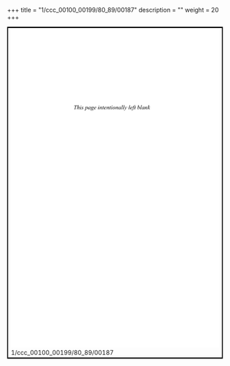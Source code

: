 +++
title = "1/ccc_00100_00199/80_89/00187"
description = ""
weight = 20
+++

<table style="border:2px solid black;max-width:800px;max-height:800px;" 
><tr><td>
<img class="center-fit-jpg"
src="/jpg_/out_jpg_dbc_187.jpg">
1/ccc_00100_00199/80_89/00187
</img></td></tr></table>
